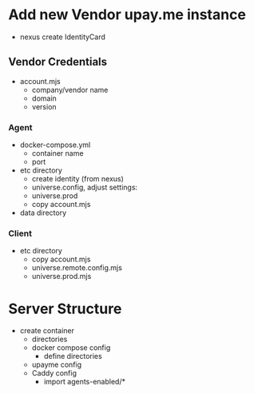 # Add new Vendor upay.me instance

- nexus create IdentityCard

## Vendor Credentials

- account.mjs
  - company/vendor name
  - domain
  - version

### Agent

- docker-compose.yml
  - container name 
  - port
- etc directory
  - create identity (from nexus) 
  - universe.config, adjust settings:
  - universe.prod
  - copy account.mjs
- data directory

### Client
- etc directory
  - copy account.mjs
  - universe.remote.config.mjs
  - universe.prod.mjs

# Server Structure

- create container
  - directories
  - docker compose config
    - define directories
  - upayme config
  - Caddy config
    - import agents-enabled/*
